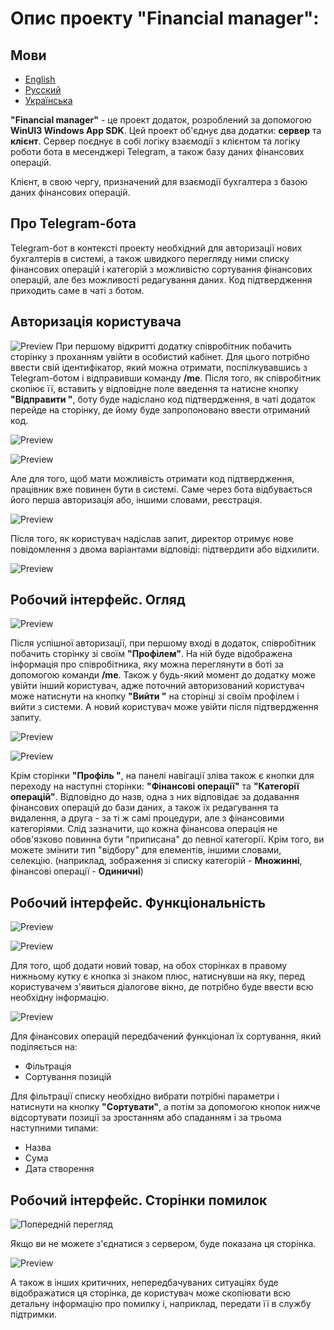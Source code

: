 # Опис проекту "Financial manager":

## Мови
- [English](./README.md)
- [Русский](./README_RU.md)
- [Українська](./README_UA.md)

**"Financial manager"** - це проект додаток, розроблений за допомогою **WinUI3 Windows App SDK**. Цей проект об'єднує два додатки: **сервер** та **клієнт**. Сервер поєднує в собі логіку взаємодії з клієнтом та логіку роботи бота в месенджері Telegram, а також базу даних фінансових операцій.

Клієнт, в свою чергу, призначений для взаємодії бухгалтера з базою даних фінансових операцій.

## Про Telegram-бота

Telegram-бот в контексті проекту необхідний для авторизації нових бухгалтерів в системі, а також швидкого перегляду ними списку фінансових операцій і категорій з можливістю сортування фінансових операцій, але без можливості редагування даних. Код підтвердження приходить саме в чаті з ботом.

## Авторизація користувача

![Preview](Images/fm_img1.png)
При першому відкритті додатку співробітник побачить сторінку з проханням увійти в особистий кабінет. Для цього потрібно ввести свій ідентифікатор, який можна отримати, поспілкувавшись з Telegram-ботом і відправивши команду **/me**. Після того, як співробітник скопіює її, вставить у відповідне поле введення та натисне кнопку **"Відправити "**, боту буде надіслано код підтвердження, в чаті додаток перейде на сторінку, де йому буде запропоновано ввести отриманий код.

![Preview](Images/fm_tb_img1.png)

![Preview](Images/fm_img2.png)

Але для того, щоб мати можливість отримати код підтвердження, працівник вже повинен бути в системі. Саме через бота відбувається його перша авторизація або, іншими словами, реєстрація.

![Preview](Images/fm_tb_img3.png)

Після того, як користувач надіслав запит, директор отримує нове повідомлення з двома варіантами відповіді: підтвердити або відхилити.

![Preview](Images/fm_tb_img4.png)

## Робочий інтерфейс. Огляд

![Preview](Images/fm_img3.png)

Після успішної авторизації, при першому вході в додаток, співробітник побачить сторінку зі своїм **"Профілем"**. На ній буде відображена інформація про співробітника, яку можна переглянути в боті за допомогою команди **/me**. Також у будь-який момент до додатку може увійти інший користувач, адже поточний авторизований користувач може натиснути на кнопку **"Вийти "** на сторінці зі своїм профілем і вийти з системи. А новий користувач може увійти після підтвердження запиту. 

![Preview](Images/fm_img4.png)

![Preview](Images/fm_img5.png)

Крім сторінки **"Профіль "**, на панелі навігації зліва також є кнопки для переходу на наступні сторінки: **"Фінансові операції"** та **"Категорії операцій"**. Відповідно до назв, одна з них відповідає за додавання фінансових операцій до бази даних, а також їх редагування та видалення, а друга - за ті ж самі процедури, але з фінансовими категоріями. Слід зазначити, що кожна фінансова операція не обов'язково повинна бути "приписана" до певної категорії. Крім того, ви можете змінити тип "відбору" для елементів, іншими словами, селекцію. (наприклад, зображення зі списку категорій - **Множинні**, фінансові операції - **Одиничні**)

## Робочий інтерфейс. Функціональність

![Preview](Images/fm_img7.png)

![Preview](Images/fm_img8.png)

Для того, щоб додати новий товар, на обох сторінках в правому нижньому кутку є кнопка зі знаком плюс, натиснувши на яку, перед користувачем з'явиться діалогове вікно, де потрібно буде ввести всю необхідну інформацію.

![Preview](Images/fm_img6.png)

Для фінансових операцій передбачений функціонал їх сортування, який поділяється на: 

- Фільтрація
- Сортування позицій

Для фільтрації списку необхідно вибрати потрібні параметри і натиснути на кнопку **"Сортувати"**, а потім за допомогою кнопок нижче відсортувати позиції за зростанням або спаданням і за трьома наступними типами:

- Назва
- Сума
- Дата створення

## Робочий інтерфейс. Сторінки помилок

![Попередній перегляд](Images/fm_img9.png)

Якщо ви не можете з'єднатися з сервером, буде показана ця сторінка.

![Preview](Images/fm_img10.png)

А також в інших критичних, непередбачуваних ситуаціях буде відображатися ця сторінка, де користувач може скопіювати всю детальну інформацію про помилку і, наприклад, передати її в службу підтримки.